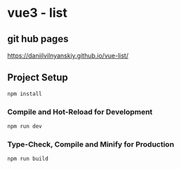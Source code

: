 # vue3 - list



## git hub pages

https://daniilvilnyanskiy.github.io/vue-list/

## Project Setup

```sh
npm install
```

### Compile and Hot-Reload for Development

```sh
npm run dev
```

### Type-Check, Compile and Minify for Production

```sh
npm run build
```
